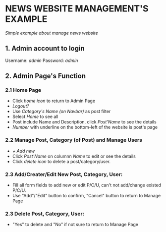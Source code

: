 # NEWS WEBSITE MANAGEMENT'S EXAMPLE
*Simple example about manage news website*

## 1. Admin account to login
Username: *admin*
Password: *admin*

## 2. Admin Page's Function
### 2.1 Home Page
- Click *home icon* to return to Admin Page
- *Logout?*
- Use *Category's Name (on Navbar)* as post filter
- Select *Home* to see all
- Post include Name and Description, click *Post'Name* to see the details
- *Number* with underline on the bottom-left of the website is post's page
  
### 2.2 Manage Post, Category (of Post) and Manage Users
- *+ Add new*
- Click *Post'Name* on columnn *Name* to edit or see the details
- Click *delete icon* to delete a post/category/user. 

### 2.3 Add/Creater/Edit New Post, Category, User:
- Fill all form fields to add new or edit P/C/U, can't not add/change existed P/C/U.
- Use "Add"/"Edit" button to confirm, "Cancel" button to return to Manage Page

### 2.3 Delete Post, Category, User:
- "Yes" to delete and "No" if not sure to return to Manage Page
